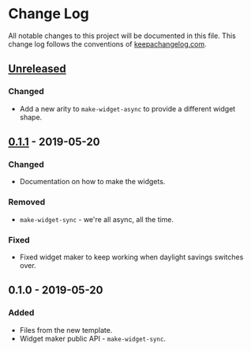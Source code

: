 # Change Log
All notable changes to this project will be documented in this file. This change log follows the conventions of [keepachangelog.com](http://keepachangelog.com/).

## [Unreleased]
### Changed
- Add a new arity to `make-widget-async` to provide a different widget shape.

## [0.1.1] - 2019-05-20
### Changed
- Documentation on how to make the widgets.

### Removed
- `make-widget-sync` - we're all async, all the time.

### Fixed
- Fixed widget maker to keep working when daylight savings switches over.

## 0.1.0 - 2019-05-20
### Added
- Files from the new template.
- Widget maker public API - `make-widget-sync`.

[Unreleased]: https://github.com/your-name/gusqt/compare/0.1.1...HEAD
[0.1.1]: https://github.com/your-name/gusqt/compare/0.1.0...0.1.1
